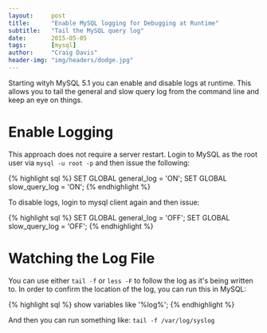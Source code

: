 ```yaml
---
layout:     post
title:      "Enable MySQL logging for Debugging at Runtime"
subtitle:   "Tail the MySQL query log"
date:       2015-05-05
tags:       [mysql]
author:     "Craig Davis"
header-img: "img/headers/dodge.jpg"
---
```


Starting wityh MySQL 5.1 you can enable and disable logs at runtime. This allows you to tail the general and slow query log from the command line and keep an eye on things.


# Enable Logging

This approach does not require a server restart. Login to MySQL as the root user via `mysql -u root -p` and then issue the following:

{% highlight sql %}
SET GLOBAL general_log = 'ON';
SET GLOBAL slow_query_log = 'ON';
{% endhighlight %}

To disable logs, login to mysql client again and then issue:

{% highlight sql %}
SET GLOBAL general_log = 'OFF';
SET GLOBAL slow_query_log = 'OFF';
{% endhighlight %}

# Watching the Log File

You can use either `tail -f` or `less -F` to follow the log as it's being written to. In order to confirm the location of the log, you can run this in MySQL:

{% highlight sql %}
show variables like '%log%';
{% endhighlight %}

And then you can run something like: `tail -f /var/log/syslog`
